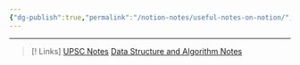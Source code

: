 ```yaml
---
{"dg-publish":true,"permalink":"/notion-notes/useful-notes-on-notion/","dgPassFrontmatter":true,"created":"2025-04-24T17:59:24.664+05:30","updated":"2025-04-24T18:47:53.886+05:30"}
---
```


***

> [! Links]
> [UPSC Notes](https://ajaykr.notion.site/upsc)
> [Data Structure and Algorithm Notes](https://ajaykr.notion.site/sde)

